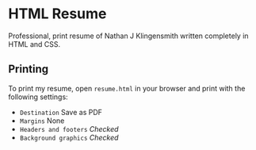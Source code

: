 # HTML Resume
Professional, print resume of Nathan J Klingensmith written completely in HTML and CSS.

## Printing
To print my resume, open `resume.html` in your browser and print with the following settings:
* `Destination` Save as PDF
* `Margins` None
* `Headers and footers` *Checked*
* `Background graphics` *Checked*

